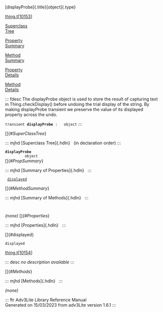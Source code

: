 [displayProbe]{.title}[object]{.type}

[thing.t](../file/thing.t.html)\[[10153](../source/thing.t.html#10153)\]

[Superclass\
Tree](#_SuperClassTree_)

[Property\
Summary](#_PropSummary_)

[Method\
Summary](#_MethodSummary_)

[Property\
Details](#_Properties_)

[Method\
Details](#_Methods_)

::: fdesc
The displayProbe object is used to store the result of capturing text in
Thing.checkDisplay() before undoing the trial display of the string. By
making displayProbe transient we preserve the value of its displayed
property across the undo.

`transient `**`displayProbe`**` :   object`
:::

[]{#_SuperClassTree_}

::: mjhd
[Superclass Tree]{.hdln}   (in declaration order)
:::

**`displayProbe`**\
`         object`\
[]{#_PropSummary_}

::: mjhd
[Summary of Properties]{.hdln}  
:::

` `[`displayed`](#displayed)`  `

[]{#_MethodSummary_}

::: mjhd
[Summary of Methods]{.hdln}  
:::

` `

*(none)* []{#_Properties_}

::: mjhd
[Properties]{.hdln}  
:::

[]{#displayed}

`displayed`

[thing.t](../file/thing.t.html)\[[10154](../source/thing.t.html#10154)\]

::: desc
*no description available*
:::

[]{#_Methods_}

::: mjhd
[Methods]{.hdln}  
:::

*(none)*

::: ftr
Adv3Lite Library Reference Manual\
Generated on 15/03/2023 from adv3Lite version 1.6.1
:::
